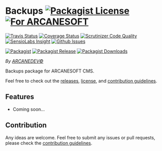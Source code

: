 # Backups [![Packagist License][badge_license]](LICENSE.md) [![For ARCANESOFT][badge_arcanesoft]][link-arcanesoft]

[![Travis Status][badge_build]][link-travis]
[![Coverage Status][badge_coverage]][link-scrutinizer]
[![Scrutinizer Code Quality][badge_quality]][link-scrutinizer]
[![SensioLabs Insight][badge_insight]][link-insight]
[![Github Issues][badge_issues]][link-github-issues]

[![Packagist][badge_package]][link-packagist]
[![Packagist Release][badge_release]][link-packagist]
[![Packagist Downloads][badge_downloads]][link-packagist]

*By [ARCANEDEV&copy;](http://www.arcanedev.net/)*

Backups package for ARCANESOFT CMS.

Feel free to check out the [releases](https://github.com/ARCANESOFT/Backups/releases), [license](LICENSE.md), and [contribution guidelines](CONTRIBUTING.md).

## Features

  - Coming soon&hellip;

## Contribution

Any ideas are welcome. Feel free to submit any issues or pull requests, please check the [contribution guidelines](CONTRIBUTING.md).

[badge_license]:      https://img.shields.io/packagist/l/arcanesoft/backups.svg?style=flat-square
[badge_arcanesoft]:   https://img.shields.io/badge/For-ARCANESOFT%20CMS-orange.svg?style=flat-square
[badge_build]:        https://img.shields.io/travis/ARCANESOFT/Backups.svg?style=flat-square
[badge_coverage]:     https://img.shields.io/scrutinizer/coverage/g/ARCANESOFT/Backups.svg?style=flat-square
[badge_quality]:      https://img.shields.io/scrutinizer/g/ARCANESOFT/Backups.svg?style=flat-square
[badge_insight]:      https://img.shields.io/sensiolabs/i/cd174529-2cea-465b-a56e-536460847fe0.svg?style=flat-square
[badge_issues]:       https://img.shields.io/github/issues/ARCANESOFT/Backups.svg?style=flat-square
[badge_package]:      https://img.shields.io/badge/package-arcanesoft/backups-blue.svg?style=flat-square
[badge_release]:      https://img.shields.io/packagist/v/arcanesoft/backups.svg?style=flat-square
[badge_downloads]:    https://img.shields.io/packagist/dt/arcanesoft/backups.svg?style=flat-square

[link-arcanesoft]:    https://github.com/ARCANESOFT/ARCANESOFT
[link-author]:        https://github.com/arcanedev-maroc
[link-github-repo]:   https://github.com/ARCANESOFT/Backups
[link-github-issues]: https://github.com/ARCANESOFT/Backups/issues
[link-contributors]:  https://github.com/ARCANESOFT/Backups/graphs/contributors
[link-packagist]:     https://packagist.org/packages/arcanesoft/backups
[link-travis]:        https://travis-ci.org/ARCANESOFT/Backups
[link-scrutinizer]:   https://scrutinizer-ci.com/g/ARCANESOFT/Backups/?branch=master
[link-insight]:       https://insight.sensiolabs.com/projects/cd174529-2cea-465b-a56e-536460847fe0
